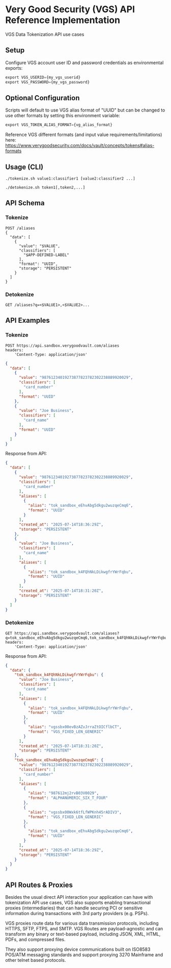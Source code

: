 # Very Good Security (VGS) API Reference Implementation
VGS Data Tokenization API use cases

## Setup
Configure VGS account user ID and password credentials as environmental exports:
```python
export VGS_USERID={my_vgs_userid}
export VGS_PASSWORD={my_vgs_password}
```

## Optional Configuration
Scripts will default to use VGS alias format of "UUID" but can be changed to use other formats by setting this environment variable:
```python
export VGS_TOKEN_ALIAS_FORMAT={vg_alias_format}
```
Reference VGS different formats (and input value requirements/limitations) here: https://www.verygoodsecurity.com/docs/vault/concepts/tokens#alias-formats

## Usage (CLI)

```shell
./tokenize.sh value1:classifier1 [value2:classifier2 ...]
```

```shell
./detokenize.sh token1[,token2,...]
```


## API Schema

### Tokenize
```http
POST /aliases
{
  "data": [
    {
      "value": "$VALUE",
      "classifiers": [
        "$APP-DEFINED-LABEL"
      ],
      "format": "UUID",
      "storage": "PERSISTENT"
    }
  ]
}
```

### Detokenize
```http
GET /aliases?q=<$VALUE1>,<$VALUE2>...
```


## API Examples

### Tokenize

```http
POST https://api.sandbox.verygoodvault.com/aliases
headers:
    'Content-Type: application/json'
```
```json
{
  "data": [
    {
      "value": "98761234019273877823782302238889920029",
      "classifiers": [
        "card_number"
      ],
      "format": "UUID"
    },
    {
      "value": "Joe Business",
      "classifiers": [
        "card_name"
      ],
      "format": "UUID"
    }
  ]
}
```

Response from API:
```json
{
  "data": [
    {
      "value": "98761234019273877823782302238889920029",
      "classifiers": [
        "card_number"
      ],
      "aliases": [
        {
          "alias": "tok_sandbox_eEhvAbg5dkgu2wuzqeCmq6",
          "format": "UUID"
        }
      ],
      "created_at": "2025-07-14T18:36:29Z",
      "storage": "PERSISTENT"
    },
    {
      "value": "Joe Business",
      "classifiers": [
        "card_name"
      ],
      "aliases": [
        {
          "alias": "tok_sandbox_k4FQhNkLDikwgfrYWrFqbu",
          "format": "UUID"
        }
      ],
      "created_at": "2025-07-14T18:31:20Z",
      "storage": "PERSISTENT"
    }
  ]
}
```

### Detokenize

```http
GET https://api.sandbox.verygoodvault.com/aliases?q=tok_sandbox_eEhvAbg5dkgu2wuzqeCmq6,tok_sandbox_k4FQhNkLDikwgfrYWrFqbu
headers:
    'Content-Type: application/json'
```
Response from API:
```json
{
  "data": {
    "tok_sandbox_k4FQhNkLDikwgfrYWrFqbu": {
      "value": "Joe Business",
      "classifiers": [
        "card_name"
      ],
      "aliases": [
        {
          "alias": "tok_sandbox_k4FQhNkLDikwgfrYWrFqbu",
          "format": "UUID"
        },
        {
          "alias": "vgssbx00evBzAZvJrraZtOICflbCT",
          "format": "VGS_FIXED_LEN_GENERIC"
        }
      ],
      "created_at": "2025-07-14T18:31:20Z",
      "storage": "PERSISTENT"
    },
    "tok_sandbox_eEhvAbg5dkgu2wuzqeCmq6": {
      "value": "98761234019273877823782302238889920029",
      "classifiers": [
        "card_number"
      ],
      "aliases": [
        {
          "alias": "987612mj2rvB03V0029",
          "format": "ALPHANUMERIC_SIX_T_FOUR"
        },
        {
          "alias": "vgssbx00Wxk6tfLfWPKnh45rADIV3",
          "format": "VGS_FIXED_LEN_GENERIC"
        },
        {
          "alias": "tok_sandbox_eEhvAbg5dkgu2wuzqeCmq6",
          "format": "UUID"
        }
      ],
      "created_at": "2025-07-14T18:36:29Z",
      "storage": "PERSISTENT"
    }
  }
}
```


## API Routes & Proxies
Besides the usual direct API interaction your application can have with tokenization API use cases, VGS also supports enabling transactional proxies (intermediaries) that can handle securing PCI or sensitive information during transactions with 3rd party providers (e.g. PSPs).

VGS proxies route data for various data transmission protocols, including HTTPS, SFTP, FTPS, and SMTP. VGS Routes are payload-agnostic and can transform any binary or text-based payload, including JSON, XML, HTML, PDFs, and compressed files.

They also support proxying device communications built on ISO8583 POS/ATM messaging standards and support proxying 3270 Mainframe and other telnet based protocols.
